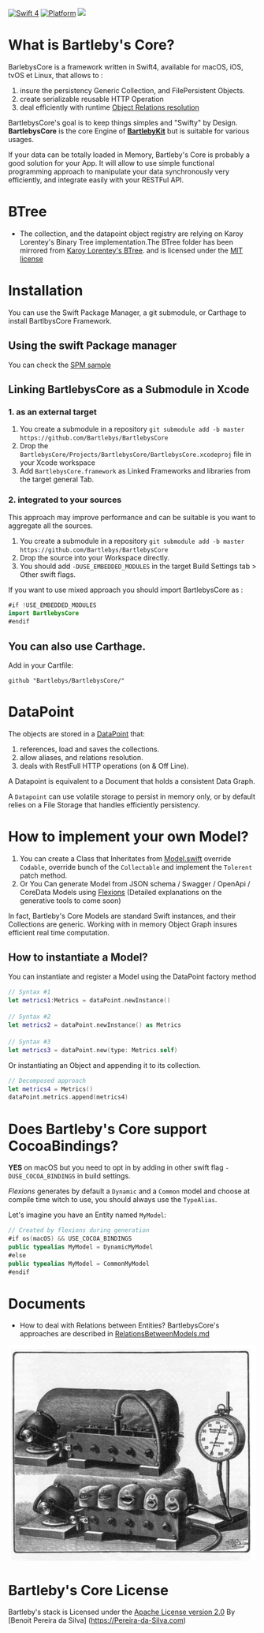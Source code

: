 
[![Swift 4](https://img.shields.io/badge/Swift-4.0-orange.svg)](https://swift.org)  [![Platform](https://img.shields.io/badge/platforms-macOS%20∙%20iOS%20∙%20watchOS%20∙%20tvOS∙%20Linux-blue.svg)](https://developer.apple.com/platforms/) ![](https://travis-ci.org/Bartlebys/BartlebysCore.svg?branch=master)


# What is Bartleby's Core?

BarlebysCore is a framework written in Swift4, available for macOS, iOS, tvOS et Linux, that allows to :

1. insure the persistency Generic Collection, and FilePersistent Objects.
2. create serializable reusable HTTP Operation
3. deal efficiently with runtime [Object Relations resolution](https://github.com/Bartlebys/BartlebysCore/blob/master/Documents/RelationsBetweenModels.md)

BartlebysCore's goal is to keep things simples and "Swifty" by Design.
**BartlebysCore** is the core Engine of [**BartlebyKit**](https://github.com/Bartlebys/BartlebyKit) but is suitable for various usages.

If your data can be totally loaded in Memory, Bartleby's Core is probably a good solution for your App. It will allow to use simple functional programming approach to manipulate your data synchronously very efficiently, and integrate easily with your RESTFul API.

# BTree

- The collection, and the datapoint object registry are relying on Karoy Lorentey's  Binary Tree implementation.The BTree folder has been mirrored from [Karoy Lorentey's BTree](https://github.com/attaswift/BTree). and is licensed under the [MIT license](LicenseBTree.md)

# Installation

You can use the Swift Package Manager, a git submodule, or Carthage to install BartlbysCore Framework.

## Using the swift Package manager

You can check the [SPM sample](https://github.com/Bartlebys/SPMCoreSample)


## Linking BartlebysCore as a Submodule in Xcode


### 1. as an external target

1. You create a submodule in a repository `git submodule add -b master https://github.com/Bartlebys/BartlebysCore`
2. Drop the `BartlebysCore/Projects/BartlebysCore/BartlebysCore.xcodeproj` file in your Xcode workspace
3. Add `BartlebysCore.framework` as Linked Frameworks and libraries from the target general Tab.

### 2. integrated to your sources

This approach may improve performance and can be suitable is you want to aggregate all the sources.

1. You create a submodule in a repository `git submodule add -b master https://github.com/Bartlebys/BartlebysCore`
2. Drop the source into your Workspace directly.
3. You should add `-DUSE_EMBEDDED_MODULES` in the target Build Settings tab > Other swift flags.


If you want to use mixed approach you should import BartlebysCore as :

```swift
#if !USE_EMBEDDED_MODULES
import BartlebysCore
#endif
```

## You can also use Carthage.

Add in your Cartfile:

```
github "Bartlebys/BartlebysCore/"
```

# DataPoint

The objects are stored in a [DataPoint](https://github.com/Bartlebys/BartlebysCore/blob/master/Sources/BartlebysCore/DataPoint.swift) that:

1. references, load and saves the collections.
2. allow aliases, and relations resolution.
3. deals with RestFull HTTP operations (on & Off Line).

A Datapoint is equivalent to a Document that holds a consistent Data Graph.

A `Datapoint` can use volatile storage to persist in memory only, or by default relies on a File Storage that handles efficiently persistency.


# How to implement your own Model?

1. You can create a Class that Inheritates from [Model.swift](https://github.com/Bartlebys/BartlebysCore/blob/master/Sources/BartlebysCore/Model.swift) override `Codable`, override bunch of the `Collectable` and implement the  `Tolerent` patch method.
2. Or You Can generate Model from JSON schema / Swagger / OpenApi / CoreData Models using [Flexions](https://github.com/Bartlebys/BartlebysCore/tree/master/BartlebysCore.flexions) (Detailed explanations on the generative tools to come soon)


In fact, Bartleby's Core Models are standard Swift instances, and their Collections are generic. Working with in memory Object Graph insures efficient real time computation.

## How to instantiate a Model?

You can instantiate and register a Model using the DataPoint factory method

```swift
// Syntax #1
let metrics1:Metrics = dataPoint.newInstance()

// Syntax #2
let metrics2 = dataPoint.newInstance() as Metrics

// Syntax #3
let metrics3 = dataPoint.new(type: Metrics.self)
```

Or instantiating an Object and appending it to its collection.

```swift
// Decomposed approach
let metrics4 = Metrics()
dataPoint.metrics.append(metrics4)
```

# Does Bartleby's Core support CocoaBindings?

**YES** on macOS but you need to opt in by adding in other swift flag `-DUSE_COCOA_BINDINGS` in build settings.

*Flexions* generates by default a `Dynamic` and a `Common` model and choose at compile time witch to use, you should always use the `TypeAlias`.

Let's imagine you have an Entity named `MyModel`:

```swift
// Created by flexions during generation
#if os(macOS) && USE_COCOA_BINDINGS
public typealias MyModel = DynamicMyModel
#else
public typealias MyModel = CommonMyModel
#endif
```


# Documents

- How to deal with Relations between Entities? BartlebysCore's approaches are described in [RelationsBetweenModels.md](Documents/RelationsBetweenModels.md)

![Bartleby's](Documents/assets/bartlebys.jpg)


# Bartleby's Core License

Bartleby's stack is Licensed under the [Apache License version 2.0](LICENSE)
By [Benoit Pereira da Silva] (https://Pereira-da-Silva.com)


